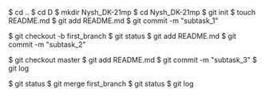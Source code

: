 $ cd .. 
$ cd D 
$ mkdir Nysh_DK-21mp 
$ cd Nysh_DK-21mp 
$ git init 
$ touch README.md 
$ git add README.md
$ git commit -m "subtask_1" 

$ git checkout -b first_branch 
$ git status 
$ git add README.md 
$ git commit -m "subtask_2" 

$ git checkout master 
$ git add README.md 
$ git commit -m "subtask_3" 
$ git log

$ git status $
 git merge first_branch 
$ git status $ git log












